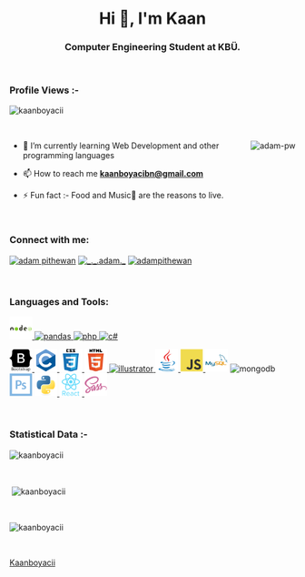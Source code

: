 <h1 align="center">Hi 👋, I'm Kaan</h1>
<h3 align="center">Computer Engineering Student at KBÜ.</h3>

<br>

<p align="right"> <h3>Profile Views :-</h3> <img src="https://komarev.com/ghpvc/?username=kaanboyacii&label=Profile%20views&color=0e75b6&style=flat"
    alt="kaanboyacii" /> 
  </p>

<br>

<p><img align="right" src="https://github.com/Adam-pw/Adam-pw/blob/main/animation_500_kxa883sd.gif" alt="adam-pw" /></p>


- 🌱 I’m currently learning Web Development and other programming languages

- 📫 How to reach me **kaanboyacibn@gmail.com**

- ⚡ Fun fact :- Food and Music🎵 are the reasons to live.

<br>

<h3 align="left">Connect with me:</h3>
<p align="left">
  <a href="https://www.linkedin.com/in/kaan-boyaci/" target="blank"><img align="center"
      src="https://raw.githubusercontent.com/rahuldkjain/github-profile-readme-generator/master/src/images/icons/Social/linked-in-alt.svg"
      alt="adam pithewan" height="30" width="40" /></a>
  <a href="https://www.instagram.com/kaan.boyacii/" target="blank"><img align="center"
      src="https://raw.githubusercontent.com/rahuldkjain/github-profile-readme-generator/master/src/images/icons/Social/instagram.svg"
      alt="_._.adam._" height="30" width="40" /></a>
 <a href="#" target="blank"><img align="center"
      src="https://raw.githubusercontent.com/rahuldkjain/github-profile-readme-generator/master/src/images/icons/Social/twitter.svg"
      alt="adampithewan" height="30" width="40" /></a>
</p>

<br>

<h3 align="left">Languages and Tools:</h3>
<p align="left"> <a href="https://developer.android.com" target="_blank" rel="noreferrer">
    <a href="https://nodejs.org" target="_blank" rel="noreferrer"> <img
      src="https://raw.githubusercontent.com/devicons/devicon/master/icons/nodejs/nodejs-original-wordmark.svg"
      alt="nodejs" width="40" height="40" /> </a><a href="https://laravel.com/" target="_blank" rel="noreferrer"> <img
      src="https://upload.wikimedia.org/wikipedia/commons/thumb/9/9a/Laravel.svg/985px-Laravel.svg.png"
      alt="pandas" width="40" height="40" /> </a> <a href="https://www.php.net/" target="_blank" rel="noreferrer"> <img
      src="https://upload.wikimedia.org/wikipedia/commons/thumb/2/27/PHP-logo.svg/2560px-PHP-logo.svg.png" alt="php" width="40"
      height="40" /> </a> <a href="https://learn.microsoft.com/en-us/dotnet/csharp/" target="_blank" rel="noreferrer"> <img
      src="https://e7.pngegg.com/pngimages/328/221/png-clipart-c-programming-language-logo-microsoft-visual-studio-net-framework-javascript-icon-purple-logo.png"             alt="c#" width="40"
      height="40" /> </a> </p><a href="https://www.adobe.com/products/photoshop.html?promoid=RBS7NL7F&mv=other" target="_blank"
      rel="noreferrer"> <img src="https://raw.githubusercontent.com/devicons/devicon/master/icons/bootstrap/bootstrap-plain-wordmark.svg"
      alt="bootstrap" width="40" height="40" /> </a> <a href="https://www.cprogramming.com/" target="_blank"
    rel="noreferrer"> <img src="https://raw.githubusercontent.com/devicons/devicon/master/icons/c/c-original.svg"
      alt="c" width="40" height="40" /> </a> <a href="https://www.w3schools.com/cpp/" target="_blank" rel="noreferrer"><img
      src="https://raw.githubusercontent.com/devicons/devicon/master/icons/css3/css3-original-wordmark.svg" alt="css3"
      width="40" height="40" /> </a> <a href="https://www.w3.org/html/" target="_blank" rel="noreferrer"> <img
      src="https://raw.githubusercontent.com/devicons/devicon/master/icons/html5/html5-original-wordmark.svg"
      alt="html5" width="40" height="40" /> </a> <a href="https://www.adobe.com/in/products/illustrator.html"
    target="_blank" rel="noreferrer"> <img
      src="https://www.vectorlogo.zone/logos/adobe_illustrator/adobe_illustrator-icon.svg" alt="illustrator" width="40"
      height="40" /> </a> <a href="https://www.java.com" target="_blank" rel="noreferrer"> <img
      src="https://raw.githubusercontent.com/devicons/devicon/master/icons/java/java-original.svg" alt="java" width="40"
      height="40" /> </a> <a href="https://developer.mozilla.org/en-US/docs/Web/JavaScript" target="_blank"
    rel="noreferrer"> <img src="https://raw.githubusercontent.com/devicons/devicon/master/icons/javascript/javascript-original.svg"
      alt="javascript" width="40" height="40" /> </a> <img
      src="https://raw.githubusercontent.com/devicons/devicon/master/icons/mysql/mysql-original-wordmark.svg"
      alt="mysql" width="40" height="40" /> </a>  <img
      src="https://infinapps.com/wp-content/uploads/2018/10/mongodb-logo.png"
      alt="mongodb" width="40" height="40" /> </a> </a>  <img
      src="https://raw.githubusercontent.com/devicons/devicon/master/icons/photoshop/photoshop-line.svg" alt="photoshop"
      width="40" height="40" /> </a> <a href="https://www.python.org" target="_blank" rel="noreferrer"> <img
      src="https://raw.githubusercontent.com/devicons/devicon/master/icons/python/python-original.svg" alt="python"
      width="40" height="40" /> </a> <a href="https://reactjs.org/" target="_blank" rel="noreferrer"> <img
      src="https://raw.githubusercontent.com/devicons/devicon/master/icons/react/react-original-wordmark.svg"
      alt="react" width="40" height="40" /> </a> <a href="https://sass-lang.com" target="_blank" rel="noreferrer"> <img
      src="https://raw.githubusercontent.com/devicons/devicon/master/icons/sass/sass-original.svg" alt="sass" width="40"
      height="40" /> </a> </p>

<br>

<h3>Statistical Data :-</h3>
<p><img align="center"
    src="https://github-readme-stats.vercel.app/api/top-langs?username=kaanboyacii&show_icons=true&locale=en&bg_color=0d1117&text_color=ffffff&layout=compact"
    alt="kaanboyacii" 
    bg_color=#808080/></p>

<br>

<p>&nbsp;<img align="center" src="https://github-readme-stats.vercel.app/api?username=kaanboyacii&show_icons=true&locale=en&bg_color=0d1117&text_color=ffffff&repo=convoychat"
    alt="kaanboyacii" /></p>

<br>

<p><img align="center" src="https://github-readme-streak-stats.herokuapp.com/?user=kaanboyacii&theme=dark&background=0d1117&date_format=M%20j%5B%2C%20Y%5D" alt="kaanboyacii" /></p>
      
<p align="left"> <a href="https://twitter.com/" target="blank"><img
      src="https://img.shields.io/twitter/follow/?logo=twitter&style=for-the-badge" alt="" /></a> </p>

[Kaanboyacii](https://github.com/kaanboyacii)

